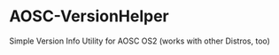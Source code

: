 AOSC-VersionHelper
==================

Simple Version Info Utility for AOSC OS2 (works with other Distros, too)
